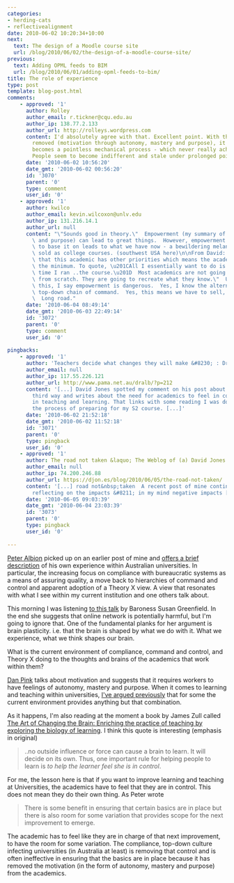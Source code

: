 ```yaml
---
categories:
- herding-cats
- reflectivealignment
date: 2010-06-02 10:20:34+10:00
next:
  text: The design of a Moodle course site
  url: /blog/2010/06/02/the-design-of-a-moodle-course-site/
previous:
  text: Adding OPML feeds to BIM
  url: /blog/2010/06/01/adding-opml-feeds-to-bim/
title: The role of experience
type: post
template: blog-post.html
comments:
    - approved: '1'
      author: Rolley
      author_email: r.tickner@cqu.edu.au
      author_ip: 138.77.2.133
      author_url: http://rolleys.wordpress.com
      content: I'd absolutely agree with that. Excellent point. With those key things
        removed (motivation through autonomy, mastery and purpose), it's as if your job
        becomes a pointless mechanical process - which never really achieves anything.
        People seem to become indifferent and stale under prolonged pointlessness.
      date: '2010-06-02 10:56:20'
      date_gmt: '2010-06-02 00:56:20'
      id: '3070'
      parent: '0'
      type: comment
      user_id: '0'
    - approved: '1'
      author: kwilco
      author_email: kevin.wilcoxon@unlv.edu
      author_ip: 131.216.14.1
      author_url: null
      content: "\"Sounds good in theory.\"  Empowerment (my summary of autonomy, mastery\
        \ and purpose) can lead to great things.  However, empowerment without the KSA's\
        \ to base it on leads to what we have now - a bewildering melange of stuff being\
        \ sold as college courses. (southwest USA here)\n\nFrom David: \"The reality is\
        \ that this academic has other priorities which means the academic wants to do\
        \ the minimum. To quote, \u201CAll I essentially want to do is to copy the last\
        \ time I ran ..the course.\u201D  Most academics are not going to design a course\
        \ from scratch. They are going to recreate what they know.\"  Until we get past\
        \ this, I say empowerment is dangerous.  Yes, I know the alternative is not a\
        \ top-down chain of command.  Yes, this means we have to sell, not try to dictate.\
        \  Long road."
      date: '2010-06-04 08:49:14'
      date_gmt: '2010-06-03 22:49:14'
      id: '3072'
      parent: '0'
      type: comment
      user_id: '0'
    
pingbacks:
    - approved: '1'
      author: 'Teachers decide what changes they will make &#8230; : DrAlb'
      author_email: null
      author_ip: 117.55.226.121
      author_url: http://www.pama.net.au/dralb/?p=212
      content: '[...] David Jones spotted my comment on his post about the need for a
        third way and writes about the need for academics to feel in control of change
        in teaching and learning. That links with some reading I was doing yesterday in
        the process of preparing for my S2 course. [...]'
      date: '2010-06-02 21:52:18'
      date_gmt: '2010-06-02 11:52:18'
      id: '3071'
      parent: '0'
      type: pingback
      user_id: '0'
    - approved: '1'
      author: The road not taken &laquo; The Weblog of (a) David Jones
      author_email: null
      author_ip: 74.200.246.88
      author_url: https://djon.es/blog/2010/06/05/the-road-not-taken/
      content: '[...] road not&nbsp;taken  A recent post of mine continued the trend of
        reflecting on the impacts &#8211; in my mind negative impacts [...]'
      date: '2010-06-05 09:03:39'
      date_gmt: '2010-06-04 23:03:39'
      id: '3073'
      parent: '0'
      type: pingback
      user_id: '0'
    
---
```

[Peter Albion](http://www.usq.edu.au/users/albion/) picked up on an earlier post of mine and [offers a brief description](http://www.pama.net.au/dralb/?p=210) of his own experience within Australian universities. In particular, the increasing focus on compliance with bureaucratic systems as a means of assuring quality, a move back to hierarchies of command and control and apparent adoption of a Theory X view. A view that resonates with what I see within my current institution and one others talk about.

This morning I was listening [to this talk](http://fora.tv/2009/10/04/Baroness_Susan_Greenfield_Is_Online_Networking_Harmful) by Baroness Susan Greenfield. In the end she suggests that online network is potentially harmful, but I'm going to ignore that. One of the fundamental planks for her argument is brain plasticity. i.e. that the brain is shaped by what we do with it. What we experience, what we think shapes our brain.

What is the current environment of compliance, command and control, and Theory X doing to the thoughts and brains of the academics that work within them?

[Dan Pink](http://www.ted.com/talks/dan_pink_on_motivation.html) talks about motivation and suggests that it requires workers to have feelings of autonomy, mastery and purpose. When it comes to learning and teaching within universities, [I've argued previously](/blog/2009/09/28/reflection-and-moving-on-herding-cats-and-losing-weight/#pink) that for some the current environment provides anything but that combination.

As it happens, I'm also reading at the moment a book by James Zull called [The Art of Changing the Brain: Enriching the practice of teaching by exploring the biology of learning](http://www.amazon.com/gp/product/1579220541/ref=pd_luc_wl_04_02). I think this quote is interesting (emphasis in original)

> ..no outside influence or force can cause a brain to learn. It will decide on its own. Thus, one important rule for helping people to learn is _to help the learner feel she is in control_.

For me, the lesson here is that if you want to improve learning and teaching at Universities, the academics have to feel that they are in control. This does not mean they do their own thing. As Peter wrote

> There is some benefit in ensuring that certain basics are in place but there is also room for some variation that provides scope for the next improvement to emerge.

The academic has to feel like they are in charge of that next improvement, to have the room for some variation. The compliance, top-down culture infecting universities (in Australia at least) is removing that control and is often ineffective in ensuring that the basics are in place because it has removed the motivation (in the form of autonomy, mastery and purpose) from the academics.
